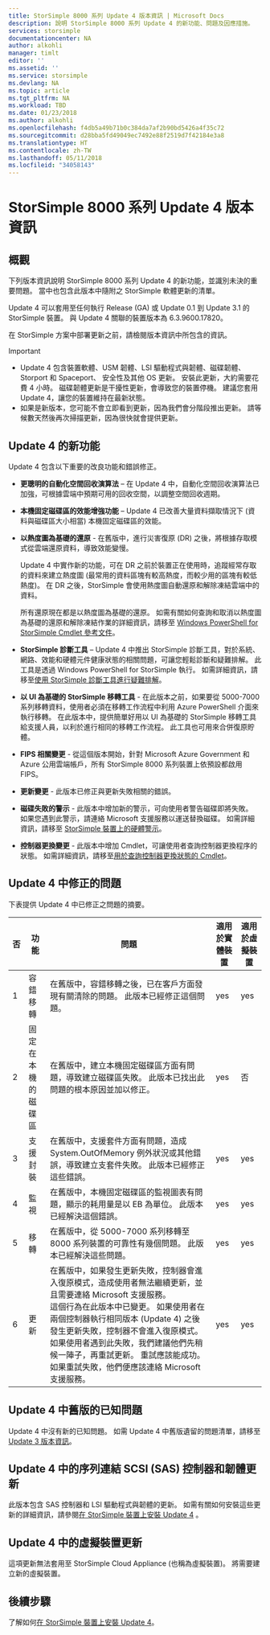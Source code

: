 ```yaml
---
title: StorSimple 8000 系列 Update 4 版本資訊 | Microsoft Docs
description: 說明 StorSimple 8000 系列 Update 4 的新功能、問題及因應措施。
services: storsimple
documentationcenter: NA
author: alkohli
manager: timlt
editor: ''
ms.assetid: ''
ms.service: storsimple
ms.devlang: NA
ms.topic: article
ms.tgt_pltfrm: NA
ms.workload: TBD
ms.date: 01/23/2018
ms.author: alkohli
ms.openlocfilehash: f4db5a49b71b0c384da7af2b90bd5426a4f35c72
ms.sourcegitcommit: d28bba5fd49049ec7492e88f2519d7f42184e3a8
ms.translationtype: HT
ms.contentlocale: zh-TW
ms.lasthandoff: 05/11/2018
ms.locfileid: "34058143"
---
```

# <a name="storsimple-8000-series-update-4-release-notes"></a>StorSimple 8000 系列 Update 4 版本資訊

## <a name="overview"></a>概觀

下列版本資訊說明 StorSimple 8000 系列 Update 4 的新功能，並識別未決的重要問題。 當中也包含此版本中隨附之 StorSimple 軟體更新的清單。 

Update 4 可以套用至任何執行 Release (GA) 或 Update 0.1 到 Update 3.1 的 StorSimple 裝置。 與 Update 4 關聯的裝置版本為 6.3.9600.17820。

在 StorSimple 方案中部署更新之前，請檢閱版本資訊中所包含的資訊。

> [!IMPORTANT]
> * Update 4 包含裝置軟體、USM 韌體、LSI 驅動程式與韌體、磁碟韌體、Storport 和 Spaceport、 安全性及其他 OS 更新。 安裝此更新，大約需要花費 4 小時。 磁碟韌體更新是干擾性更新，會導致您的裝置停機。 建議您套用 Update 4，讓您的裝置維持在最新狀態。 
> * 如果是新版本，您可能不會立即看到更新，因為我們會分階段推出更新。 請等候數天然後再次掃描更新，因為很快就會提供更新。

## <a name="whats-new-in-update-4"></a>Update 4 的新功能

Update 4 包含以下重要的改良功能和錯誤修正。

* **更聰明的自動化空間回收演算法** – 在 Update 4 中，自動化空間回收演算法已加強，可根據雲端中預期可用的回收空間，以調整空間回收週期。 

* **本機固定磁碟區的效能增強功能** – Update 4 已改善大量資料擷取情況下 (資料與磁碟區大小相當) 本機固定磁碟區的效能。

* **以熱度圖為基礎的還原** - 在舊版中，進行災害復原 (DR) 之後，將根據存取模式從雲端還原資料，導致效能變慢。 

    Update 4 中實作新的功能，可在 DR 之前於裝置正在使用時，追蹤經常存取的資料來建立熱度圖 (最常用的資料區塊有較高熱度，而較少用的區塊有較低熱度)。 在 DR 之後，StorSimple 會使用熱度圖自動還原和解除凍結雲端中的資料。 

    所有還原現在都是以熱度圖為基礎的還原。 如需有關如何查詢和取消以熱度圖為基礎的還原和解除凍結作業的詳細資訊，請移至 [Windows PowerShell for StorSimple Cmdlet 參考文件](https://technet.microsoft.com/library/dn688168.aspx)。

* **StorSimple 診斷工具** – Update 4 中推出 StorSimple 診斷工具，對於系統、網路、效能和硬體元件健康狀態的相關問題，可讓您輕鬆診斷和疑難排解。 此工具是透過 Windows PowerShell for StorSimple 執行。 如需詳細資訊，請移至[使用 StorSimple 診斷工具進行疑難排解](storsimple-8000-diagnostics.md)。

* **以 UI 為基礎的 StorSimple 移轉工具** - 在此版本之前，如果要從 5000-7000 系列移轉資料，使用者必須在移轉工作流程中利用 Azure PowerShell 介面來執行移轉。 在此版本中，提供簡單好用以 UI 為基礎的 StorSimple 移轉工具給支援人員，以利於進行相同的移轉工作流程。 此工具也可用來合併復原貯體。 

* **FIPS 相關變更** - 從這個版本開始，針對 Microsoft Azure Government 和 Azure 公用雲端帳戶，所有 StorSimple 8000 系列裝置上依預設都啟用 FIPS。

* **更新變更** - 此版本已修正與更新失敗相關的錯誤。

* **磁碟失敗的警示** - 此版本中增加新的警示，可向使用者警告磁碟即將失敗。 如果您遇到此警示，請連絡 Microsoft 支援服務以運送替換磁碟。 如需詳細資訊，請移至 [StorSimple 裝置上的硬體警示](storsimple-8000-manage-alerts.md#hardware-alerts)。

* **控制器更換變更** - 此版本中增加 Cmdlet，可讓使用者查詢控制器更換程序的狀態。 如需詳細資訊，請移至[用於查詢控制器更換狀態的 Cmdlet](https://technet.microsoft.com/library/dn688168.aspx)。


## <a name="issues-fixed-in-update-4"></a>Update 4 中修正的問題

下表提供 Update 4 中已修正之問題的摘要。    

| 否 | 功能 | 問題 | 適用於實體裝置 | 適用於虛擬裝置 |
| --- | --- | --- | --- | --- |
| 1 |容錯移轉 |在舊版中，容錯移轉之後，已在客戶方面發現有關清除的問題。 此版本已經修正這個問題。 |yes |yes |
| 2 |固定在本機的磁碟區 |在舊版中，建立本機固定磁碟區方面有問題，導致建立磁碟區失敗。 此版本已找出此問題的根本原因並加以修正。 |yes |否 |
| 3 |支援封裝 |在舊版中，支援套件方面有問題，造成 System.OutOfMemory 例外狀況或其他錯誤，導致建立支套件失敗。 此版本已經修正這些錯誤。 |yes |yes |
| 4 |監視 |在舊版中，本機固定磁碟區的監視圖表有問題，顯示的耗用量是以 EB 為單位。 此版本已經解決這個錯誤。 |yes |yes |
| 5 |移轉 |在舊版中，從 5000-7000 系列移轉至 8000 系列裝置的可靠性有幾個問題。 此版本已經解決這些問題。 |yes |yes |
| 6 |更新 |在舊版中，如果發生更新失敗，控制器會進入復原模式，造成使用者無法繼續更新，並且需要連絡 Microsoft 支援服務。 <br> 這個行為在此版本中已變更。 如果使用者在兩個控制器執行相同版本 (Update 4) 之後發生更新失敗，控制器不會進入復原模式。 如果使用者遇到此失敗，我們建議他們先稍候一陣子，再重試更新。 重試應該能成功。 如果重試失敗，他們便應該連絡 Microsoft 支援服務。 |yes |yes |


## <a name="known-issues-in-update-4-from-previous-releases"></a>Update 4 中舊版的已知問題

Update 4 中沒有新的已知問題。 如需 Update 4 中舊版遺留的問題清單，請移至 [Update 3 版本資訊](storsimple-update3-release-notes.md#known-issues-in-update-3)。

## <a name="serial-attached-scsi-sas-controller-and-firmware-updates-in-update-4"></a>Update 4 中的序列連結 SCSI (SAS) 控制器和韌體更新

此版本包含 SAS 控制器和 LSI 驅動程式與韌體的更新。 如需有關如何安裝這些更新的詳細資訊，請參閱[在 StorSimple 裝置上安裝 Update 4](storsimple-install-update-4.md) 。

## <a name="virtual-device-updates-in-update-4"></a>Update 4 中的虛擬裝置更新

這項更新無法套用至 StorSimple Cloud Appliance (也稱為虛擬裝置)。 將需要建立新的虛擬裝置。 

## <a name="next-step"></a>後續步驟

了解如何[在 StorSimple 裝置上安裝 Update 4](storsimple-install-update-4.md)。

